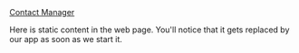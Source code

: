 
<!DOCTYPE html>
<html lang="en-US">
<head>
  <meta charset="UTF-8" />
  <title>Marionette Contact Manager</title>
  <link href="./assets/css/bootstrap.min.css" rel="stylesheet" />
  <link href="./assets/css/jquery-ui-1.10.3.custom.css" rel="stylesheet" />
  <link href="./assets/css/application.css" rel="stylesheet" />
</head>

<body>
  <nav class="navbar navbar-inverse navbar-fixed-top">
    <div class="container">
      <div class="navbar-header">
        <a href="/" class="navbar-brand">Contact Manager</a>
      </div>
    </div><!-- /.container -->
  </nav>

  <div id="main-region" class="container">
    <p>Here is static content in the web page. You'll notice that it gets
    replaced by our app as soon as we start it.</p>
  </div>

  <div id="dialog-region"></div>

  <script id="contact-list" type="text/template">
    <thead>
      <tr>
        <th>First Name</th>
        <th>Last Name</th>
        <th></th>
      </tr>
    </thead>
    <tbody>
    </tbody>
  </script>

  <script id="contact-list-item" type="text/template">
    <td><%= firstName %></td>
    <td><%= lastName %></td>

    <td>
      <a href="#contacts/<%= id %>" class="btn btn-default btn-sm js-show">
        <span class="glyphicon glyphicon-eye-open"></span>
        Show
      </a>

      <a href="#contacts/<%= id %>/edit" class="btn btn-default btn-sm js-edit">
        <span class="glyphicon glyphicon-pencil"></span>
        Edit
      </a>

      <button class="btn btn-sm js-delete">
        <span class="glyphicon glyphicon-remove"></span>
        Delete
      </button>
    </td>
  </script>

  <script id="contact-view" type="text/template">
    <h1><%= firstName %> <%= lastName %></h1>
    <a href="#contacts/<%= id %>/edit" class="btn btn-default btn-sm js-edit">
      <span class="glyphicon glyphicon-pencil"></span>
      Edit this contact
    </a>
    <p><strong>Phone number:</strong> <%= phoneNumber %></p>
  </script>

  <script id="missing-contact-view" type="text/template">
    <span class="glyphicon glyphicon-exclamation-sign"></span>
    This contact doesn't exist !
  </script>

  <script id="loading-view" type="text/template">
    <h1><%= title %></h1>
    <p><%= message %></p>
    <div id="spinner"></div>
  </script>

  <script id="contact-form" type="text/template">
    <form>
      <div class="control-group">
        <label for="contact-firstName" class="control-label">
          First name:</label>
        <input id="contact-firstName" name="firstName" type="text"
          value="<%= firstName %>" class="form-control" />
      </div>

      <div class="control-group">
        <label for="contact-lastName" class="control-label">
          Last name:</label>
        <input id="contact-lastName" name="lastName" type="text"
          value="<%= lastName %>" class="form-control" />
      </div>

      <div class="control-group">
        <label for="contact-phoneNumber" class="control-label">
          Phone number:</label>
        <input id="contact-phoneNumber" name="phoneNumber" type="text"
          value="<%= phoneNumber %>" class="form-control" />
      </div>

      <button class="btn js-submit">Save</button>
    </form>
  </script>

  <script id="contact-list-layout" type="text/template">
    <div id="panel-region"></div>
    <div id="contacts-region"></div>
  </script>

  <script id="contact-list-panel" type="text/template">
    <button class="btn btn-primary js-new">New contact</button>
  </script>

  <!-- The javascript library includes are here -->
  <!--script src="./assets/js/vendor/json2.js" type="text/javascript"></script-->
  <script src="./assets/js/vendor/jquery.js" type="text/javascript"></script>
  <script src="./assets/js/vendor/jquery-ui.js" type="text/javascript"></script>
  <script src="./assets/js/vendor/lodash.js" type="text/javascript"></script>
  <script src="./assets/js/vendor/backbone.js" type="text/javascript"></script>
  <script src="./assets/js/vendor/backbone.marionette.js" type="text/javascript"></script>
  <!--script src="./assets/js/vendor/backbone.radio.js" type="text/javascript"></script>
  <script src="./assets/js/vendor/radio.shim.js" type="text/javascript"></script-->
  <script src="./assets/js/vendor/backbone.wreqr.js" type="text/javascript"></script>
  <script src="./assets/js/vendor/backbone.babysitter.js" type="text/javascript"></script>
  <script src="./assets/js/vendor/backbone.localStorage.js" type="text/javascript"></script>
  <script src="./assets/js/vendor/backbone.syphon.js" type="text/javascript"></script>
  <script src="./assets/js/vendor/spin.js" type="text/javascript"></script>
  <script src="./assets/js/vendor/jquery.spin.js" type="text/javascript"></script>

  <script src="./assets/js/apps/config/marionette/application.js" type="text/javascript"></script>

  <!-- Our javascript application includes are here -->
  <script src="./assets/js/app.js" type="text/javascript"></script>
  <script src="./assets/js/apps/config/storage/localstorage.js" type="text/javascript"></script>
  <script src="./assets/js/entities/contact.js" type="text/javascript"></script>
  <script src="./assets/js/common/views.js" type="text/javascript"></script>

  <script src="./assets/js/apps/contacts/contacts_app.js" type="text/javascript"></script>
  <script src="./assets/js/apps/contacts/common/views.js" type="text/javascript"></script>
  <script src="./assets/js/apps/contacts/list/list_view.js" type="text/javascript"></script>
  <script src="./assets/js/apps/contacts/list/list_controller.js" type="text/javascript"></script>
  <script src="./assets/js/apps/contacts/show/show_view.js" type="text/javascript"></script>
  <script src="./assets/js/apps/contacts/show/show_controller.js" type="text/javascript"></script>
  <script src="./assets/js/apps/contacts/edit/edit_view.js" type="text/javascript"></script>
  <script src="./assets/js/apps/contacts/edit/edit_controller.js" type="text/javascript"></script>
  <script src="./assets/js/apps/contacts/new/new_view.js" type="text/javascript"></script>

  <script type="text/javascript">
    ContactManager.start();
  </script>
</body>
</html>

